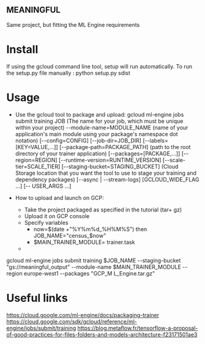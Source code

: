 ## MEANINGFUL
Same project, but fitting the ML Engine requirements

# Install
If using the gcloud command line tool, setup will run automatically.
To run the setup.py file manually : python setup.py sdist

# Usage
- Use the gcloud tool to package and upload:
gcloud ml-engine jobs submit training JOB (The name for your job, which must be unique within your project)
    --module-name=MODULE_NAME (name of your application's main module using your package's namespace dot notation)
    [--config=CONFIG]
    [--job-dir=JOB_DIR]
    [--labels=[KEY=VALUE,…]]
    [--package-path=PACKAGE_PATH] (path to the root directory of your trainer application)
    [--packages=[PACKAGE,…]]
    [--region=REGION]
    [--runtime-version=RUNTIME_VERSION]
    [--scale-tier=SCALE_TIER]
    [--staging-bucket=STAGING_BUCKET] (Cloud Storage location that you want the tool to use to stage your training and dependency packages)
    [--async     | --stream-logs]
    [GCLOUD_WIDE_FLAG …] [-- USER_ARGS …]
    
    
- How to upload and launch on GCP:
    - Take the project packaged as specified in the tutorial (tar+ gz)
    - Upload it on GCP console
    - Specify variables
        - now=$(date +"%Y%m%d_%H%M%S")  then  JOB_NAME="census_$now"
        - $MAIN_TRAINER_MODULE= trainer.task
    - 
    
 gcloud ml-engine jobs submit training $JOB_NAME --staging-bucket "gs://meaningful_output" --module-name $MAIN_TRAINER_MODULE --region europe-west1 --packages "GCP_M
L_Engine.tar.gz"

# Useful links
https://cloud.google.com/ml-engine/docs/packaging-trainer
https://cloud.google.com/sdk/gcloud/reference/ml-engine/jobs/submit/training
https://blog.metaflow.fr/tensorflow-a-proposal-of-good-practices-for-files-folders-and-models-architecture-f23171501ae3